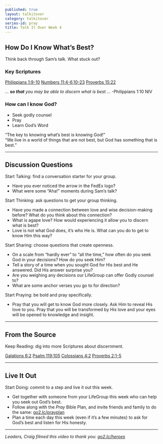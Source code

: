 ```yaml
---
published: true
layout: talkitover
category: talkitover
series-id: pray
title: Talk It Over Week 4
---
```


## How Do I Know What’s Best?
<p class="lead">Think back through Sam’s talk. What stuck out?</p> 

### Key Scriptures 
[Philippians 1:9-10](https://www.bible.com/bible/111/php.1.9-10.niv) [Numbers 11:4-6,10-23](https://www.bible.com/bible/111/num.11.4-6,10-23.niv) [Proverbs 15:22](https://www.bible.com/bible/111/pro.15.22.niv) 

_... **so that** you may be able to discern what is best ..._ -Philippians 1:10 NIV

### How can I know God?
* Seek godly counsel
* Pray
* Learn God’s Word  

“The key to knowing what’s best is knowing God!”  
“We live in a world of things that are not best, but God has something that is best.”

* * *

## Discussion Questions
<p class="lead">Start Talking: find a conversation starter for your group.</p> 

* Have you ever noticed the arrow in the FedEx logo?
* What were some “Aha!” moments during Sam’s talk?  

<p class="lead">Start Thinking: ask questions to get your group thinking.</p> 

* Have you made a connection between love and wise decision-making before? What do you think about this connection?
* What is agape love? How would experiencing it allow you to discern what is best?
* Love is not what God does, it’s who He is. What can you do to get to know Him this way?  

<p class="lead">Start Sharing: choose questions that create openness.</p> 

* On a scale from “hardly ever” to “all the time,” how often do you seek God in your decisions? How do you seek Him?
* Tell a story of a time when you sought God for His best and He answered. Did His answer surprise you?
* Are you weighing any decisions our LifeGroup can offer Godly counsel to?
* What are some anchor verses you go to for direction?  

<p class="lead">Start Praying: be bold and pray specifically.</p> 

* Pray that you will get to know God more closely. Ask Him to reveal His love to you. Pray that you will be transformed by His love and your eyes will be opened to knowledge and insight.  

* * *

## From the Source
<p class="lead">Keep Reading: dig into more Scriptures about discernment.</p>

[Galations 6:2](https://www.bible.com/bible/111/gal.6.2.niv) [Psalm 119:105](https://www.bible.com/bible/111/psa.119.105.niv) [Colossians 4:2](https://www.bible.com/bible/111/col.4.2.niv) [Proverbs 2:1-5](https://www.bible.com/bible/111/pro.2.1-5.niv)

* * *

## Live It Out
<p class="lead">Start Doing: commit to a step and live it out this week.</p>

* Get together with someone from your LifeGroup this week who can help you seek out God’s best.
* Follow along with the _Pray_ Bible Plan, and invite friends and family to do the same: [go2.lc/prayplan](http://go2.lc/prayplan)
* Plan a time each day this week (even if it’s a few minutes) to ask for God’s best and listen for His honesty.

* * *

_Leaders, Craig filmed this video to thank you: [go2.lc/heroes](http://leaders.lifechurch.tv/you-are-the-heroes/)_
